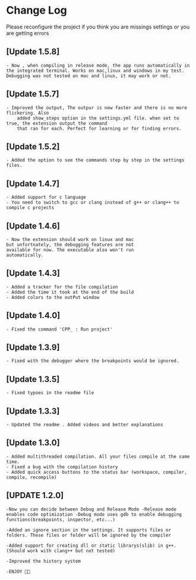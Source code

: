 # Change Log

Please reconfigure the project if you think you are missings settings or you are getting errors

## [Update 1.5.8]

    - Now , when compiling in release mode, the app runs automatically in the integrated terminal. Works on mac,linux and windows in my test.
    Debugging was not tested on mac and linux, it may work or not.

## [Update 1.5.7]

    - Improved the output, The outpur is now faster and there is no more flickering. Also
        added show_steps option in the settings.yml file. when set to true, the extension output the command
        that ran for each. Perfect for learning or for finding errors.

## [Update 1.5.2]

    - Added the option to see the commands step by step in the settings files.

## [Update 1.4.7]

    - Added support for c language
    - You need to switch to gcc or clang instead of g++ or clang++ to compile c projects

## [Update 1.4.6]

    - Now the extension should work on linux and mac
    but unfortnately, the debugging features are not
    available for now. The executable also won't run
    automatically.

## [Update 1.4.3]

    - Added a tracker for the file compilation
    - Added the time it took at the end of the build
    - Added colors to the outPut window

## [Update 1.4.0]

    - Fixed the command 'CPP_ : Run project'

## [Update 1.3.9]

    - Fixed with the debugger where the breakpoints would be ignored.

## [Update 1.3.5]

    - Fixed typoes in the readme file

## [Update 1.3.3]

    - Updated the readme . Added videos and better explanations

## [Update 1.3.0]

    - Added multithreaded compilation. All your files compile at the same time.
    - Fixed a bug with the compilation history
    - Added quick access buttons to the status bar (workspace, compiler, compile, recompile)

## [UPDATE 1.2.0]

    -Now you can decide between Debug and Release Mode -Release mode enables code optimization -Debug mode uses gdb to enable debugging functions(breakpoints, inspector, etc...)

    -Added an ignore section in the settings. It supports files or folders. These files or folder will be ignored by the compiler

    -Added support for creating dll or static librarys(slib) in g++. (Should work with clang++ but not tested)

    -Improved the history system

    -ENJOY 🎉🎉
